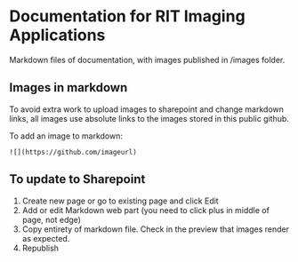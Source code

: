 # Documentation for RIT Imaging Applications
Markdown files of documentation, with images published in /images folder. 

## Images in markdown
To avoid extra work to upload images to sharepoint and change markdown links, all images use absolute links to the images stored in this public github.

To add an image to markdown:
```
![](https://github.com/imageurl)
```

## To update to Sharepoint
1. Create new page or go to existing page and click Edit
2. Add or edit Markdown web part (you need to click plus in middle of page, not edge)
3. Copy entirety of markdown file. Check in the preview that images render as expected.
4. Republish